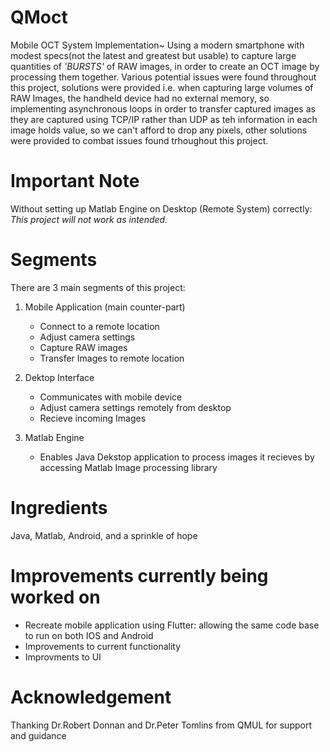 # QMoct
Mobile OCT System Implementation~ Using a modern smartphone with modest specs(not the latest and greatest but usable) to capture large quantities of *'BURSTS'* of RAW images, in order to create an OCT image by processing them together. Various potential issues were found throughout this project, solutions were provided i.e. when capturing large volumes of RAW Images, the handheld device had no external memory, so implementing asynchronous loops in order to transfer captured images as they are captured using TCP/IP rather than UDP as teh information in each image holds value, so we can't afford to drop any pixels, other solutions were provided to combat issues found trhoughout this project.

# Important Note
Without setting up Matlab Engine on Desktop (Remote System) correctly: 
*This project will not work as intended.*

# Segments
There are 3 main segments of this project:

1. Mobile Application (main counter-part)
    - Connect to a remote location
    - Adjust camera settings
    - Capture RAW images
    - Transfer Images to remote location
  
2. Dektop Interface
    - Communicates with mobile device
    - Adjust camera settings remotely from desktop
    - Recieve incoming Images

3. Matlab Engine
    - Enables Java Dekstop application to process images it recieves by accessing Matlab Image processing library

# Ingredients
Java, Matlab, Android, and a sprinkle of hope

# Improvements currently being worked on
  - Recreate mobile application using Flutter: allowing the same code base to run on both IOS and Android
  - Improvements to current functionality
  - Improvments to UI
  
  # Acknowledgement
  Thanking Dr.Robert Donnan and Dr.Peter Tomlins from QMUL for support and guidance
